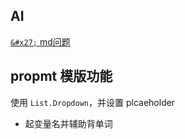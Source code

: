 
## AI

[`&#x27;` md问题](https://stackoverflow.com/questions/31661712/how-to-represent-markdown-properly-with-escaping-and-line-breaks)

## propmt 模版功能

使用 `List.Dropdown`，并设置 plcaeholder

- 起变量名并辅助背单词
